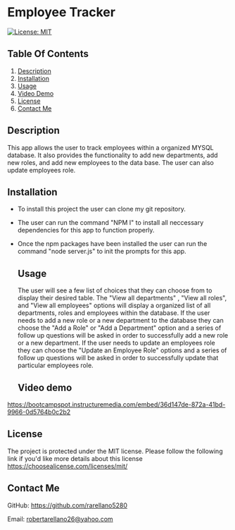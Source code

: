 # Employee Tracker
  
  [![License: MIT](https://img.shields.io/badge/License-MIT-yellow.svg)](https://choosealicense.com/licenses/mit/)

## Table Of Contents
1. [Description](#description)
2. [Installation](#installation)
3. [Usage](#usage)
4. [Video Demo](#videp-demo)
5. [License](#license)
6. [Contact Me](#contact-me)
    
  ## Description
  This app allows the user to track employees within a organized MYSQL database. It also provides the functionality to add new departments, add new roles, and add new employees to the data base. The user can also update employees role.

  ## Installation
* To install this project the user can clone my git repository.
* The user can run the command "NPM I" to install all neccessary dependencies for this app to function properly. 
* Once the npm packages have been installed the user can run the command "node server.js" to init the prompts for this app. 

  ## Usage
  The user will see a few list of choices that they can choose from to display their desired table. The "View all departments" , "View all roles", and "View all employees" options will display a organized list of all departments, roles and employees within the database. If the user needs to add a new role or a new department to the database they can choose the "Add a Role" or "Add a Department" option and a series of follow up questions will be asked in order to successfully add a new role or a new department. If the user needs to update an employees role they can choose the "Update an Employee Role" options and a series of follow up questions will be asked in order to successfully update that particular employees role. 

  ## Video demo
https://bootcampspot.instructuremedia.com/embed/36d147de-872a-41bd-9966-0d5764b0c2b2

  ## License
  The project is protected under the MIT license. Please follow the following link if you'd like more details about this license https://choosealicense.com/licenses/mit/

  ## Contact Me
  GitHub: https://github.com/rarellano5280

  Email: robertarellano26@yahoo.com
